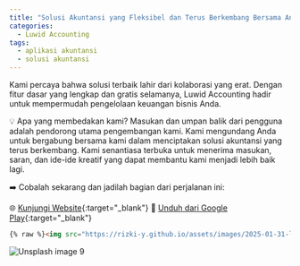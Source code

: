 ```yaml
---
title: "Solusi Akuntansi yang Fleksibel dan Terus Berkembang Bersama Anda"
categories:
  - Luwid Accounting
tags:
  - aplikasi akuntansi
  - solusi akuntansi
---
```


Kami percaya bahwa solusi terbaik lahir dari kolaborasi yang erat. Dengan fitur dasar yang lengkap dan gratis selamanya, Luwid Accounting hadir untuk mempermudah pengelolaan keuangan bisnis Anda.

💡 Apa yang membedakan kami?
Masukan dan umpan balik dari pengguna adalah pendorong utama pengembangan kami. Kami mengundang Anda untuk bergabung bersama kami dalam menciptakan solusi akuntansi yang terus berkembang. Kami senantiasa terbuka untuk menerima masukan, saran, dan ide-ide kreatif yang dapat membantu kami menjadi lebih baik lagi.

➡️ Cobalah sekarang dan jadilah bagian dari perjalanan ini:

🌐 [Kunjungi Website](https://luwidaccounting.biz.id){:target="_blank"} 
📱 [Unduh dari Google Play](https://s.id/luwidaccounting){:target="_blank"}

```html
{% raw %}<img src="https://rizki-y.github.io/assets/images/2025-01-31-luwid-accounting/la1.jpg" alt="">{% endraw %}
```

![Unsplash image 9](https://rizki-y.github.io/assets/images/2025-01-31-luwid-accounting/la2.jpg)